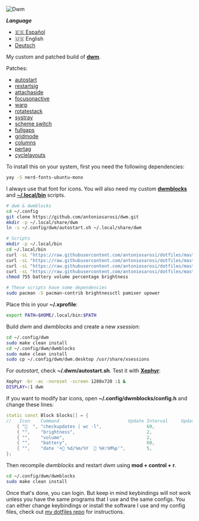 ![Dwm](https://raw.githubusercontent.com/antoniosarosi/dotfiles/master/.screenshots/dwm.png)

***Language***
- [🇪🇸 Español](./README.es.md)
- 🇺🇸 English
- [Deutsch](./README.de.md)

My custom and patched build of **[dwm](https://dwm.suckless.org/)**.

Patches:
- [autostart](https://dwm.suckless.org/patches/autostart/dwm-autostart-20200610-cb3f58a.diff)
- [restartsig](https://dwm.suckless.org/patches/restartsig/dwm-restartsig-20180523-6.2.diff)
- [attachaside](https://dwm.suckless.org/patches/attachaside/dwm-attachaside-6.1.diff)
- [focusonactive](https://dwm.suckless.org/patches/focusonnetactive/dwm-focusonnetactive-6.2.diff)
- [warp](https://dwm.suckless.org/patches/warp/dwm-warp-6.2.diff)
- [rotatestack](https://dwm.suckless.org/patches/rotatestack/dwm-rotatestack-20161021-ab9571b.diff)
- [systray](https://dwm.suckless.org/patches/systray/dwm-systray-20200610-f09418b.diff)
- [scheme switch](https://dwm.suckless.org/patches/scheme_switch/dwm-scheme_switch-20170804-ceac8c9.diff)
- [fullgaps](https://dwm.suckless.org/patches/fullgaps/dwm-fullgaps-20200508-7b77734.diff)
- [gridmode](https://dwm.suckless.org/patches/gridmode/dwm-gridmode-20170909-ceac8c9.diff)
- [columns](https://dwm.suckless.org/patches/columns/dwm-columns-6.0.diff)
- [pertag](https://dwm.suckless.org/patches/pertag/)
- [cyclelayouts](https://dwm.suckless.org/patches/cyclelayouts/dwm-cyclelayouts-20180524-6.2.diff)

To install this on your system, first you need the following dependencies:

```bash
yay -S nerd-fonts-ubuntu-mono
```

I always use that font for icons.
You will also need my custom
**[dwmblocks](https://github.com/antoniosarosi/dwm/tree/master/dwmblocks)**
and **[~/.local/bin](https://github.com/antoniosarosi/dotfiles/tree/master/.local/bin)**
scripts.

```bash
# dwm & dwmblocks
cd ~/.config
git clone https://github.com/antoniosarosi/dwm.git
mkdir -p ~/.local/share/dwm
ln -s ~/.config/dwm/autostart.sh ~/.local/share/dwm

# Scripts
mkdir -p ~/.local/bin
cd ~/.local/bin
curl -sL "https://raw.githubusercontent.com/antoniosarosi/dotfiles/master/.local/bin/battery" -o battery
curl -sL "https://raw.githubusercontent.com/antoniosarosi/dotfiles/master/.local/bin/volume" -o volume
curl -sL "https://raw.githubusercontent.com/antoniosarosi/dotfiles/master/.local/bin/percentage" -o percentage
curl -sL "https://raw.githubusercontent.com/antoniosarosi/dotfiles/master/.local/bin/brightness" -o brightness
chmod 755 battery volume percentage brightness

# These scripts have some dependencies
sudo pacman -S pacman-contrib brightnessctl pamixer upower
```

Place this in your **~/.xprofile**:

```bash
export PATH=$HOME/.local/bin:$PATH
```

Build *dwm* and *dwmblocks* and create a new *xsession*:

```bash
cd ~/.config/dwm
sudo make clean install
cd ~/.config/dwm/dwmblocks
sudo make clean install
sudo cp ~/.config/dwm/dwm.desktop /usr/share/xsessions
```

For *autostart*, check **~/.dwm/autostart.sh**.
Test it with **[Xephyr](https://wiki.archlinux.org/index.php/Xephyr)**:

```bash
Xephyr -br -ac -noreset -screen 1280x720 :1 &
DISPLAY=:1 dwm
```

If you want to modify bar icons, open **~/.config/dwmblocks/config.h**
and change these lines:

```cpp
static const Block blocks[] = {
//   Icon    Command                          Update Interval     Update Signal
    { "  ", "checkupdates | wc -l",                 60,               0 },
    { "",    "brightness",                           2,                0 },
    { "",    "volume",                               2,                0 },
    { "",    "battery",                              60,               0 },
    { "",    "date '+ %d/%m/%Y   %H:%M%p'",        5,                0 },
};
```

Then recompile *dwmblocks* and restart *dwm* using **mod + control + r**.

```bash
cd ~/.config/dwm/dwmblocks
sudo make clean install
```

Once that's done, you can login. But keep in mind keybindings will not work
unless you have the same programs that I use and the same configs. You can
either change keybindings or install the software I use and my config files,
check out [my dotfiles repo](https://github.com/antoniosarosi/dotfiles#keybindings)
for instructions.
